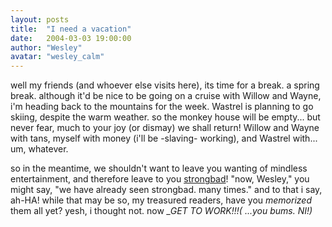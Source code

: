 ```yaml
---
layout: posts
title:  "I need a vacation"
date:   2004-03-03 19:00:00
author: "Wesley"
avatar: "wesley_calm"
---
```

well my friends (and whoever else visits here), its time for a break. a spring break. although it'd be nice to be going on a cruise with Willow and Wayne, i'm heading back to the mountains for the week. Wastrel is planning to go skiing, despite the warm weather. so the monkey house will be empty... but never fear, much to your joy (or dismay) we shall return! Willow and Wayne with tans, myself with money (i'll be -slaving- working), and Wastrel with... um, whatever.

 so in the meantime, we shouldn't want to leave you wanting of mindless entertainment, and therefore leave to you [strongbad](http://www.homestarrunner.com/sbemail.html)! &quot;now, Wesley,&quot; you might say, &quot;we have already seen strongbad. many times.&quot; and to that i say, ah-HA! while that may be so, my treasured readers, have you _memorized_ them all yet? yesh, i thought not. now *_GET TO WORK!!!( ...you bums. NI!)*